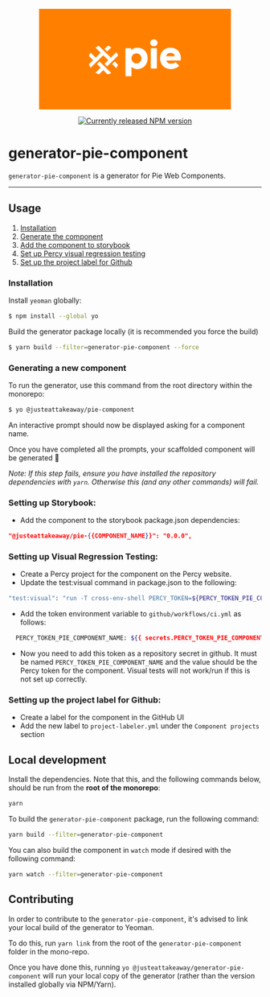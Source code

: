 <p align="center">
  <img align="center" src="../../../readme_image.png" height="200" alt="">
</p>

<p align="center">
  <a href="https://www.npmjs.com/@justeattakeaway/generator-pie-component">
    <img alt="Currently released NPM version" src="https://img.shields.io/npm/v/@justeattakeaway/generator-pie-component.svg">
  </a>
</p>

# generator-pie-component

`generator-pie-component` is a generator for Pie Web Components.

---

## Usage

1. [Installation](#installation)
2. [Generate the component](#generating-a-new-component)
3. [Add the component to storybook](#setting-up-storybook)
4. [Set up Percy visual regression testing](#setting-up-visual-regression-testing)
5. [Set up the project label for Github](#setting-up-the-project-label-for-github)

### Installation

Install `yeoman` globally:

```sh
$ npm install --global yo
```

Build the generator package locally (it is recommended you force the build)

```sh
$ yarn build --filter=generator-pie-component --force
```

### Generating a new component

To run the generator, use this command from the root directory within the monorepo:

```sh
$ yo @justeattakeaway/pie-component
```

An interactive prompt should now be displayed asking for a component name.

Once you have completed all the prompts, your scaffolded component will be generated 🎉

_Note: If this step fails, ensure you have installed the repository dependencies with `yarn`. Otherwise this (and any other commands) will fail._

### Setting up Storybook:

- Add the component to the storybook package.json dependencies:

```json
"@justeattakeaway/pie-{{COMPONENT_NAME}}": "0.0.0",

```

### Setting up Visual Regression Testing:

- Create a Percy project for the component on the Percy website.
- Update the test:visual command in package.json to the following:

```sh
"test:visual": "run -T cross-env-shell PERCY_TOKEN=${PERCY_TOKEN_PIE_COMPONENT_NAME} percy exec --allowed-hostname cloudfront.net -- npx playwright test -c ./playwright-lit-visual.config.ts",
```

- Add the token environment variable to `github/workflows/ci.yml` as follows:

```sh
  PERCY_TOKEN_PIE_COMPONENT_NAME: ${{ secrets.PERCY_TOKEN_PIE_COMPONENT_NAME }}
```

- Now you need to add this token as a repository secret in github. It must be named `PERCY_TOKEN_PIE_COMPONENT_NAME` and the value should be the Percy token for the component. Visual tests will not work/run if this is not set up correctly.

### Setting up the project label for Github:

- Create a label for the component in the GitHub UI
- Add the new label to `project-labeler.yml` under the `Component projects` section

## Local development

Install the dependencies. Note that this, and the following commands below, should be run from the **root of the monorepo**:

```bash
yarn
```

To build the `generator-pie-component` package, run the following command:

```bash
yarn build --filter=generator-pie-component
```

You can also build the component in `watch` mode if desired with the following command:

```bash
yarn watch --filter=generator-pie-component
```

## Contributing

In order to contribute to the `generator-pie-component`, it's advised to link your local build of the generator to Yeoman.

To do this, run `yarn link` from the root of the `generator-pie-component` folder in the mono-repo.

Once you have done this, running `yo @justeattakeaway/generator-pie-component` will run your local copy of the generator (rather than the version installed globally via NPM/Yarn).
